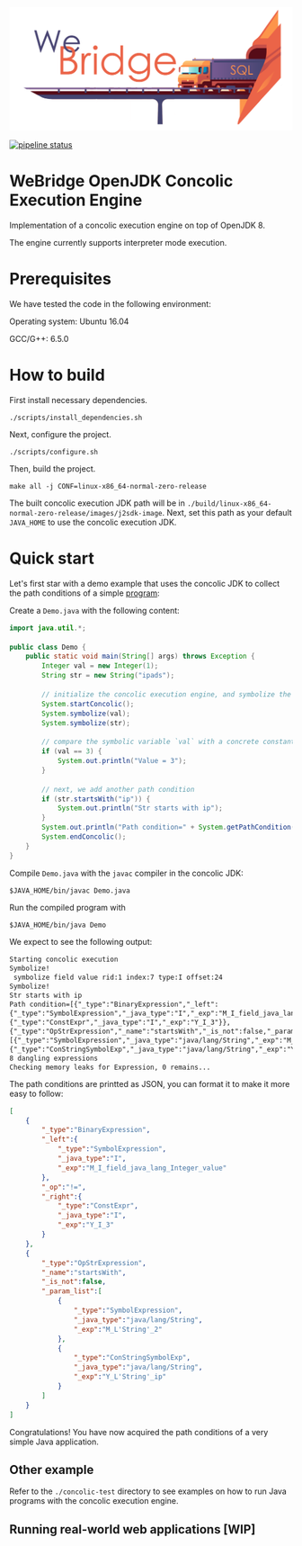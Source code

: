 ![logo](./WeBridge.png)

[![pipeline status](https://ipads.se.sjtu.edu.cn:1312/ipads-storage/codebase/wbridge/openjdk8-webridge/badges/master/pipeline.svg)](https://ipads.se.sjtu.edu.cn:1312/ipads-storage/codebase/wbridge/openjdk8-webridge/-/commits/master)

# WeBridge OpenJDK Concolic Execution Engine

Implementation of a concolic execution engine on top of OpenJDK 8.

The engine currently supports interpreter mode execution.

# Prerequisites
We have tested the code in the following environment:

Operating system: Ubuntu 16.04

GCC/G++: 6.5.0

# How to build
First install necessary dependencies.
```shell
./scripts/install_dependencies.sh
```
Next, configure the project.
```shell
./scripts/configure.sh
```
Then, build the project.
```shell
make all -j CONF=linux-x86_64-normal-zero-release
```

The built concolic execution JDK path will be in `./build/linux-x86_64-normal-zero-release/images/j2sdk-image`. Next, set this path as your default `JAVA_HOME` to use the concolic execution JDK.

# Quick start

Let's first star with a demo example that uses the concolic JDK to collect the path conditions of a simple [program](./example/Demo.java):

Create a `Demo.java` with the following content:
```java
import java.util.*;

public class Demo {
    public static void main(String[] args) throws Exception {
        Integer val = new Integer(1);
        String str = new String("ipads");

        // initialize the concolic execution engine, and symbolize the parameters that you'd like to track with symbolic information
        System.startConcolic();
        System.symbolize(val);
        System.symbolize(str);

        // compare the symbolic variable `val` with a concrete constant value. We would expect the path condition to be `val != 3`
        if (val == 3) {
            System.out.println("Value = 3");
        }

        // next, we add another path condition
        if (str.startsWith("ip")) {
            System.out.println("Str starts with ip");
        }
        System.out.println("Path condition=" + System.getPathCondition());
        System.endConcolic();
    }
}
```

Compile `Demo.java` with the `javac` compiler in the concolic JDK:
```shell
$JAVA_HOME/bin/javac Demo.java
```

Run the compiled program with
```shell
$JAVA_HOME/bin/java Demo
```

We expect to see the following output:
```shell
Starting concolic execution
Symbolize!
 symbolize field value rid:1 index:7 type:I offset:24
Symbolize!
Str starts with ip
Path condition=[{"_type":"BinaryExpression","_left":{"_type":"SymbolExpression","_java_type":"I","_exp":"M_I_field_java_lang_Integer_value"},"_op":"!=","_right":{"_type":"ConstExpr","_java_type":"I","_exp":"Y_I_3"}},{"_type":"OpStrExpression","_name":"startsWith","_is_not":false,"_param_list":[{"_type":"SymbolExpression","_java_type":"java/lang/String","_exp":"M_L'String'_2"},{"_type":"ConStringSymbolExp","_java_type":"java/lang/String","_exp":"Y_L'String'_ip"}]}]Cleaning 8 dangling expressions
Checking memory leaks for Expression, 0 remains...
```
The path conditions are printted as JSON, you can format it to make it more easy to follow:
```json
[
    {
        "_type":"BinaryExpression",
        "_left":{
            "_type":"SymbolExpression",
            "_java_type":"I",
            "_exp":"M_I_field_java_lang_Integer_value"
        },
        "_op":"!=",
        "_right":{
            "_type":"ConstExpr",
            "_java_type":"I",
            "_exp":"Y_I_3"
        }
    },
    {
        "_type":"OpStrExpression",
        "_name":"startsWith",
        "_is_not":false,
        "_param_list":[
            {
                "_type":"SymbolExpression",
                "_java_type":"java/lang/String",
                "_exp":"M_L'String'_2"
            },
            {
                "_type":"ConStringSymbolExp",
                "_java_type":"java/lang/String",
                "_exp":"Y_L'String'_ip"
            }
        ]
    }
]
```
Congratulations! You have now acquired the path conditions of a very simple Java application.

## Other example
Refer to the `./concolic-test` directory to see examples on how to run Java programs with the concolic execution engine.


## Running real-world web applications [WIP]